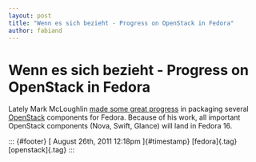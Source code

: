 ```yaml
---
layout: post
title: "Wenn es sich bezieht - Progress on OpenStack in Fedora"
author: fabiand
---
```



Wenn es sich bezieht - Progress on OpenStack in Fedora
======================================================

Lately Mark McLoughlin [made some great
progress](http://lists.fedoraproject.org/pipermail/cloud/2011-August/000733.html)
in packaging several [OpenStack](http://www.openstack.org) components
for Fedora. Because of his work, all important OpenStack components
(Nova, Swift, Glance) will land in Fedora 16.

::: {#footer}
[ August 26th, 2011 12:18pm ]{#timestamp} [fedora]{.tag}
[openstack]{.tag}
:::
